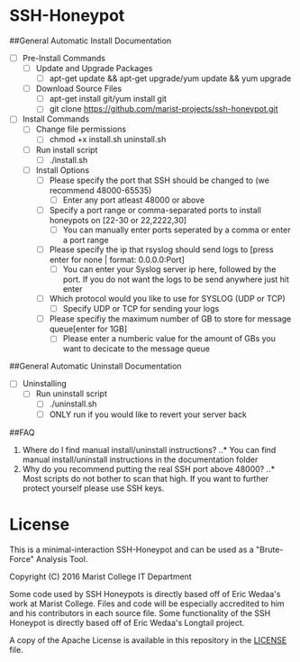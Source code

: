 # SSH-Honeypot
##General Automatic Install Documentation
- [ ] Pre-Install Commands
	- [ ] Update and Upgrade Packages 
		- [ ] apt-get update && apt-get upgrade/yum update && yum upgrade
	- [ ] Download Source Files
		- [ ] apt-get install git/yum install git
		- [ ] git clone https://github.com/marist-projects/ssh-honeypot.git
- [ ] Install Commands
	- [ ] Change file permissions
		- [ ] chmod +x install.sh uninstall.sh
	- [ ] Run install script
		- [ ] ./install.sh
	- [ ] Install Options
		- [ ] Please specify the port that SSH should be changed to (we recommend 48000-65535)
			- [ ] Enter any port atleast 48000 or above
		- [ ] Specify a port range or comma-separated ports to install honeypots on [22-30 or 22,2222,30]
			- [ ] You can manually enter ports seperated by a comma or enter a port range
		- [ ] Please specify the ip that rsyslog should send logs to [press enter for none | format: 0.0.0.0:Port]
			- [ ] You can enter your Syslog server ip here, followed by the port. If you do not want the logs to be send anywhere just hit enter
		- [ ] Which protocol would you like to use for SYSLOG (UDP or TCP)
			- [ ] Specify UDP or TCP for sending your logs
		- [ ] Please specifiy the maximum number of GB to store for message queue[enter for 1GB]
			- [ ] Please enter a numberic value for the amount of GBs you want to decicate to the message queue

##General Automatic Uninstall Documentation
- [ ] Uninstalling
	- [ ] Run uninstall script
		- [ ] ./uninstall.sh
		- [ ] ONLY run if you would like to revert your server back
		
##FAQ
1. Where do I find manual install/uninstall instructions?
..* You can find manual install/uninstall instructions in the documentation folder
2. Why do you recommend putting the real SSH port above 48000?
..* Most scripts do not bother to scan that high. If you want to further protect yourself please use SSH keys.
	

# License
This is a minimal-interaction SSH-Honeypot and can be used as a "Brute-Force" Analysis Tool.

Copyright (C) 2016 Marist College IT Department

Some code used by SSH Honeypots is directly based off of Eric Wedaa's work at Marist College.
Files and code will be especially accredited to him and his contributors in each 
source file. Some functionality of the SSH Honeypot is directly based off of Eric Wedaa's
Longtail project. 

A copy of the Apache License is available in this repository in the [LICENSE](LICENSE) file.